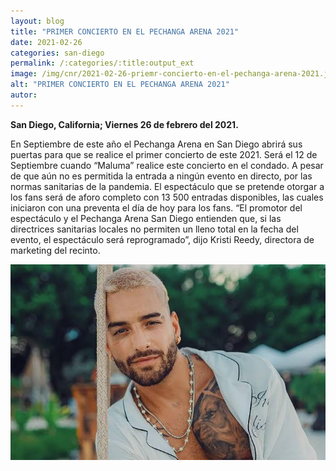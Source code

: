 ```yaml
---
layout: blog
title: "PRIMER CONCIERTO EN EL PECHANGA ARENA 2021"
date: 2021-02-26
categories: san-diego
permalink: /:categories/:title:output_ext
image: /img/cnr/2021-02-26-priemr-concierto-en-el-pechanga-arena-2021.jpg
alt: "PRIMER CONCIERTO EN EL PECHANGA ARENA 2021"
autor:
---
```


**San Diego, California; Viernes 26 de febrero del 2021.** 

En Septiembre de este año el Pechanga Arena en San Diego abrirá sus puertas para que se realice el primer concierto de este 2021. Será el 12 de Septiembre cuando “Maluma” realice este concierto en el condado.
A pesar de que aún no es permitida la entrada a ningún evento en directo, por las normas sanitarias de la pandemia. El espectáculo que se pretende otorgar a los fans será de aforo completo con 13 500 entradas disponibles, las cuales iniciaron con una preventa el día de hoy para los fans.
“El promotor del espectáculo y el Pechanga Arena San Diego entienden que, si las directrices sanitarias locales no permiten un lleno total en la fecha del evento, el espectáculo será reprogramado”, dijo Kristi Reedy, directora de marketing del recinto.


<div id="carouselExampleSlidesOnly" class="carousel slide" data-ride="carousel">
  <div class="carousel-inner">
    <div class="carousel-item active">
       <img class="d-block w-100" src="/img/cnr/2021-02-26-priemr-concierto-en-el-pechanga-arena-2021.jpg" loading="lazy"  alt="PRIMER CONCIERTO EN EL PECHANGA ARENA 2021">
    </div>
  </div>
</div>